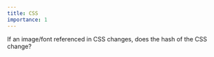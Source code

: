 ```yaml
---
title: CSS
importance: 1
---
```


If an image/font referenced in CSS changes, does the hash of the CSS change?
